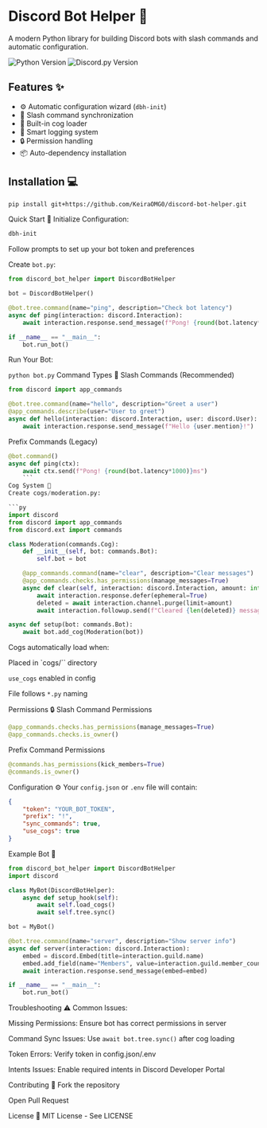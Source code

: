 
# Discord Bot Helper 🤖

A modern Python library for building Discord bots with slash commands and automatic configuration.

![Python Version](https://img.shields.io/badge/python-3.8+-blue)
![Discord.py Version](https://img.shields.io/badge/discord.py-2.3+-blue)

## Features ✨
- ⚙️ Automatic configuration wizard (`dbh-init`)
- 🔄 Slash command synchronization
- 🧩 Built-in cog loader
- 📝 Smart logging system
- 🔒 Permission handling
- 📦 Auto-dependency installation

## Installation 💻
```bash
pip install git+https://github.com/KeiraOMG0/discord-bot-helper.git
```
Quick Start 🚀
Initialize Configuration:

```bash
dbh-init
```
Follow prompts to set up your bot token and preferences

Create `bot.py`:

```py
from discord_bot_helper import DiscordBotHelper

bot = DiscordBotHelper()

@bot.tree.command(name="ping", description="Check bot latency")
async def ping(interaction: discord.Interaction):
    await interaction.response.send_message(f"Pong! {round(bot.latency*1000)}ms")

if __name__ == "__main__":
    bot.run_bot()
```
Run Your Bot:

`python bot.py`
Command Types 📜
Slash Commands (Recommended)
```py
from discord import app_commands

@bot.tree.command(name="hello", description="Greet a user")
@app_commands.describe(user="User to greet")
async def hello(interaction: discord.Interaction, user: discord.User):
    await interaction.response.send_message(f"Hello {user.mention}!")
```
Prefix Commands (Legacy)

```py
@bot.command()
async def ping(ctx):
    await ctx.send(f"Pong! {round(bot.latency*1000)}ms")
    ```
Cog System 🧩
Create cogs/moderation.py:

```py
import discord
from discord import app_commands
from discord.ext import commands

class Moderation(commands.Cog):
    def __init__(self, bot: commands.Bot):
        self.bot = bot

    @app_commands.command(name="clear", description="Clear messages")
    @app_commands.checks.has_permissions(manage_messages=True)
    async def clear(self, interaction: discord.Interaction, amount: int):
        await interaction.response.defer(ephemeral=True)
        deleted = await interaction.channel.purge(limit=amount)
        await interaction.followup.send(f"Cleared {len(deleted)} messages", ephemeral=True)

async def setup(bot: commands.Bot):
    await bot.add_cog(Moderation(bot))
```

Cogs automatically load when:

Placed in `cogs/`` directory

`use_cogs` enabled in config

File follows `*.py` naming

Permissions 🔒
Slash Command Permissions
```py
@app_commands.checks.has_permissions(manage_messages=True)
@app_commands.checks.is_owner()
```
Prefix Command Permissions
```py
@commands.has_permissions(kick_members=True)
@commands.is_owner()
```
Configuration ⚙️
Your `config.json` or `.env` file will contain:

```json
{
    "token": "YOUR_BOT_TOKEN",
    "prefix": "!",
    "sync_commands": true,
    "use_cogs": true
}
```
Example Bot 🌟

```python
from discord_bot_helper import DiscordBotHelper
import discord

class MyBot(DiscordBotHelper):
    async def setup_hook(self):
        await self.load_cogs()
        await self.tree.sync()

bot = MyBot()

@bot.tree.command(name="server", description="Show server info")
async def server(interaction: discord.Interaction):
    embed = discord.Embed(title=interaction.guild.name)
    embed.add_field(name="Members", value=interaction.guild.member_count)
    await interaction.response.send_message(embed=embed)

if __name__ == "__main__":
    bot.run_bot()
```    
Troubleshooting ⚠️
Common Issues:

Missing Permissions: Ensure bot has correct permissions in server

Command Sync Issues: Use `await bot.tree.sync()` after cog loading

Token Errors: Verify token in config.json/.env

Intents Issues: Enable required intents in Discord Developer Portal

Contributing 🤝
Fork the repository

Open Pull Request

License 📄
MIT License - See LICENSE
